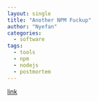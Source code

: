 ```yaml
---
layout: single
title: "Another NPM Fuckup"
author: "Nyefan"
categories:
  - software
tags:
  - tools
  - npm
  - nodejs
  - postmortem
---
```

[link](https://medium.com/@nimelrian/no-way-to-prevent-this-says-only-development-community-where-this-regularly-happens-8ef59e6836de)